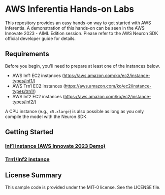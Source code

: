 # AWS Inferentia Hands-on Labs

This repository provides an easy hands-on way to get started with AWS Inferentia.
A demonstration of this hands-on can be seen in the AWS Innovate 2023 - AIML Edition session.
Please refer to the AWS Neuron SDK official developer guide for details.

## Requirements
Before you begin, you'll need to prepare at least one of the instances below. 
- AWS Inf1 EC2 instances (https://aws.amazon.com/ko/ec2/instance-types/inf1/)
- AWS Trn1 EC2 instances (https://aws.amazon.com/ko/ec2/instance-types/trn1/)
- AWS Inf2 EC2 instances (https://aws.amazon.com/ko/ec2/instance-types/inf2/)

A CPU instance (e.g., `c5.xlarge`) is also possible as long as you only compile the model with the Neuron SDK.

## Getting Started

### [Inf1 instance (AWS Innovate 2023 Demo)](inf1)
### [Trn1/Inf2 instance](trn1_and_inf2)

## License Summary
This sample code is provided under the MIT-0 license. See the LICENSE file.